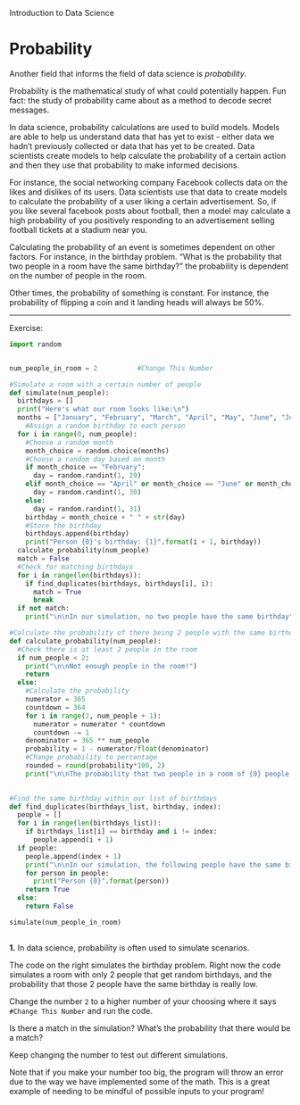 Introduction to Data Science
# Probability

Another field that informs the field of data science is _probability_.

Probability is the mathematical study of what could potentially happen. Fun fact: the study of probability came about as a method to decode secret messages.

In data science, probability calculations are used to build models. Models are able to help us understand data that has yet to exist - either data we hadn’t previously collected or data that has yet to be created. Data scientists create models to help calculate the probability of a certain action and then they use that probability to make informed decisions.

For instance, the social networking company Facebook collects data on the likes and dislikes of its users. Data scientists use that data to create models to calculate the probability of a user liking a certain advertisement. So, if you like several facebook posts about football, then a model may calculate a high probability of you positively responding to an advertisement selling football tickets at a stadium near you.

Calculating the probability of an event is sometimes dependent on other factors. For instance, in the birthday problem. “What is the probability that two people in a room have the same birthday?” the probability is dependent on the number of people in the room.

Other times, the probability of something is constant. For instance, the probability of flipping a coin and it landing heads will always be 50%.

---

Exercise:

```python
import random


num_people_in_room = 2 			#Change This Number

#Simulate a room with a certain number of people
def simulate(num_people):
  birthdays = []
  print("Here's what our room looks like:\n")
  months = ["January", "February", "March", "April", "May", "June", "July", "August", "September", "October", "November", "December"]
	#Assign a random birthday to each person
  for i in range(0, num_people):
    #Choose a random month
    month_choice = random.choice(months)
    #Choose a random day based on month
    if month_choice == "February":
      day = random.randint(1, 29)
    elif month_choice == "April" or month_choice == "June" or month_choice == "September" or month_choice == "November":
      day = random.randint(1, 30)
    else:
      day = random.randint(1, 31)
    birthday = month_choice + " " + str(day)
    #Store the birthday
    birthdays.append(birthday)
    print("Person {0}'s birthday: {1}".format(i + 1, birthday))
  calculate_probability(num_people)
  match = False
  #Check for matching birthdays
  for i in range(len(birthdays)):
    if find_duplicates(birthdays, birthdays[i], i):
      match = True
      break
  if not match:
    print("\n\nIn our simulation, no two people have the same birthday")

#Calculate the probability of there being 2 people with the same birthday
def calculate_probability(num_people):
  #Check there is at least 2 people in the room
  if num_people < 2:
    print("\n\nNot enough people in the room!")
    return
  else:
    #Calculate the probability
    numerator = 365
    countdown = 364
    for i in range(2, num_people + 1):
      numerator = numerator * countdown
      countdown -= 1
    denominator = 365 ** num_people
    probability = 1 - numerator/float(denominator)
    #Change probability to percentage
    rounded = round(probability*100, 2)
    print("\n\nThe probability that two people in a room of {0} people have the same birthday is nearly {1}%".format(num_people, rounded))

    
#Find the same birthday within our list of birthdays
def find_duplicates(birthdays_list, birthday, index):
  people = []
  for i in range(len(birthdays_list)):
    if birthdays_list[i] == birthday and i != index:
      people.append(i + 1)
  if people:
    people.append(index + 1)
    print("\n\nIn our simulation, the following people have the same birthdays: ")
    for person in people:
      print("Person {0}".format(person))
    return True
  else:
    return False

simulate(num_people_in_room)
  
```

**1.** In data science, probability is often used to simulate scenarios.

The code on the right simulates the birthday problem. Right now the code simulates a room with only 2 people that get random birthdays, and the probability that those 2 people have the same birthday is really low.

Change the number `2` to a higher number of your choosing where it says `#Change This Number` and run the code.

Is there a match in the simulation? What’s the probability that there would be a match?

Keep changing the number to test out different simulations.

Note that if you make your number too big, the program will throw an error due to the way we have implemented some of the math. This is a great example of needing to be mindful of possible inputs to your program!